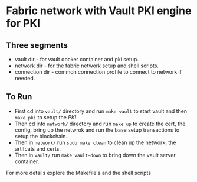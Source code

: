 Fabric network with Vault PKI engine for PKI
============================================

Three segments 
--------------

* vault dir - for vault docker container and pki setup.
* network dir - for the fabric network setup and shell scripts.
* connection dir - common connection profile to connect to network if needed.


To Run
------

* First cd into `vault/` directory and run `make vault` to start vault and then `make pki` to setup the *PKI*
* Then cd into `network/` directory and run `make up` to create the cert, the config, bring up the netwrok and run the base setup transactions to setup the blockchain.
* Then in `network/` run `sudo make clean` to clean up the network, the artifcats and certs.
* Then in `vault/` run `make vault-down` to bring down the vault server container.

For more details explore the Makefile's and the shell scripts